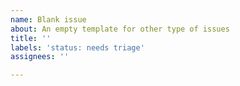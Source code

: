 ```yaml
---
name: Blank issue
about: An empty template for other type of issues
title: ''
labels: 'status: needs triage'
assignees: ''

---
```



